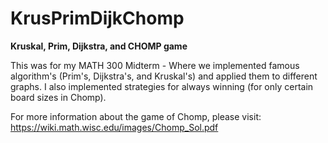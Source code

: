 # KrusPrimDijkChomp
**Kruskal, Prim, Dijkstra, and CHOMP game**


This was for my MATH 300 Midterm - Where we implemented famous algorithm's (Prim's, Dijkstra's, and Kruskal's) and applied them to different graphs. I also implemented strategies for always winning (for only certain board sizes in Chomp). 

For more information about the game of Chomp, please visit: https://wiki.math.wisc.edu/images/Chomp_Sol.pdf
